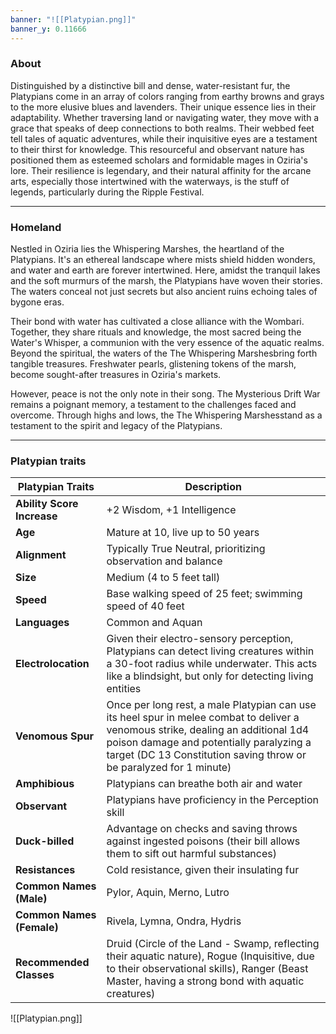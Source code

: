 ```yaml
---
banner: "![[Platypian.png]]"
banner_y: 0.11666
---
```

### About

Distinguished by a distinctive bill and dense, water-resistant fur, the Platypians come in an array of colors ranging from earthy browns and grays to the more elusive blues and lavenders. Their unique essence lies in their adaptability. Whether traversing land or navigating water, they move with a grace that speaks of deep connections to both realms. Their webbed feet tell tales of aquatic adventures, while their inquisitive eyes are a testament to their thirst for knowledge. This resourceful and observant nature has positioned them as esteemed scholars and formidable mages in Oziria's lore. Their resilience is legendary, and their natural affinity for the arcane arts, especially those intertwined with the waterways, is the stuff of legends, particularly during the Ripple Festival.

-----
### Homeland

Nestled in Oziria lies the Whispering Marshes, the heartland of the Platypians. It's an ethereal landscape where mists shield hidden wonders, and water and earth are forever intertwined. Here, amidst the tranquil lakes and the soft murmurs of the marsh, the Platypians have woven their stories. The waters conceal not just secrets but also ancient ruins echoing tales of bygone eras.

Their bond with water has cultivated a close alliance with the Wombari. Together, they share rituals and knowledge, the most sacred being the Water's Whisper, a communion with the very essence of the aquatic realms. Beyond the spiritual, the waters of the The Whispering Marshesbring forth tangible treasures. Freshwater pearls, glistening tokens of the marsh, become sought-after treasures in Oziria's markets.

However, peace is not the only note in their song. The Mysterious Drift War remains a poignant memory, a testament to the challenges faced and overcome. Through highs and lows, the The Whispering Marshesstand as a testament to the spirit and legacy of the Platypians.

-----
### Platypian traits

|**Platypian Traits**|**Description**|
|---|---|
|**Ability Score Increase**|+2 Wisdom, +1 Intelligence|
|**Age**|Mature at 10, live up to 50 years|
|**Alignment**|Typically True Neutral, prioritizing observation and balance|
|**Size**|Medium (4 to 5 feet tall)|
|**Speed**|Base walking speed of 25 feet; swimming speed of 40 feet|
|**Languages**|Common and Aquan|
|**Electrolocation**|Given their electro-sensory perception, Platypians can detect living creatures within a 30-foot radius while underwater. This acts like a blindsight, but only for detecting living entities|
|**Venomous Spur**|Once per long rest, a male Platypian can use its heel spur in melee combat to deliver a venomous strike, dealing an additional 1d4 poison damage and potentially paralyzing a target (DC 13 Constitution saving throw or be paralyzed for 1 minute)|
|**Amphibious**|Platypians can breathe both air and water|
|**Observant**|Platypians have proficiency in the Perception skill|
|**Duck-billed**|Advantage on checks and saving throws against ingested poisons (their bill allows them to sift out harmful substances)|
|**Resistances**|Cold resistance, given their insulating fur|
|**Common Names (Male)**|Pylor, Aquin, Merno, Lutro|
|**Common Names (Female)**|Rivela, Lymna, Ondra, Hydris|
|**Recommended Classes**|Druid (Circle of the Land - Swamp, reflecting their aquatic nature), Rogue (Inquisitive, due to their observational skills), Ranger (Beast Master, having a strong bond with aquatic creatures)|

![[Platypian.png]]